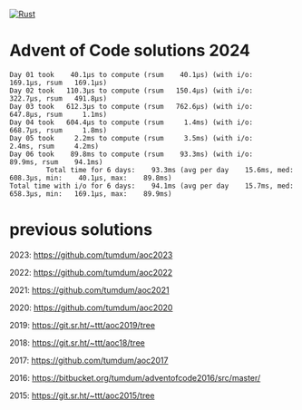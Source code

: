 [![Rust](https://github.com/tumdum/aoc2024/actions/workflows/rust.yml/badge.svg)](https://github.com/tumdum/aoc2024/actions/workflows/rust.yml)

# Advent of Code solutions 2024

```
Day 01 took    40.1µs to compute (rsum    40.1µs) (with i/o:   169.1µs, rsum   169.1µs)
Day 02 took   110.3µs to compute (rsum   150.4µs) (with i/o:   322.7µs, rsum   491.8µs)
Day 03 took   612.3µs to compute (rsum   762.6µs) (with i/o:   647.8µs, rsum     1.1ms)
Day 04 took   604.4µs to compute (rsum     1.4ms) (with i/o:   668.7µs, rsum     1.8ms)
Day 05 took     2.2ms to compute (rsum     3.5ms) (with i/o:     2.4ms, rsum     4.2ms)
Day 06 took    89.8ms to compute (rsum    93.3ms) (with i/o:    89.9ms, rsum    94.1ms)
         Total time for 6 days:    93.3ms (avg per day    15.6ms, med:   608.3µs, min:    40.1µs, max:    89.8ms)
Total time with i/o for 6 days:    94.1ms (avg per day    15.7ms, med:   658.3µs, min:   169.1µs, max:    89.9ms)
```

# previous solutions

2023: https://github.com/tumdum/aoc2023

2022: https://github.com/tumdum/aoc2022

2021: https://github.com/tumdum/aoc2021

2020: https://github.com/tumdum/aoc2020

2019: https://git.sr.ht/~ttt/aoc2019/tree

2018: https://git.sr.ht/~ttt/aoc18/tree

2017: https://github.com/tumdum/aoc2017

2016: https://bitbucket.org/tumdum/adventofcode2016/src/master/

2015: https://git.sr.ht/~ttt/aoc2015/tree
